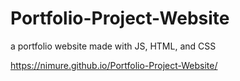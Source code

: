 # Portfolio-Project-Website
a portfolio website made with JS, HTML, and CSS

https://nimure.github.io/Portfolio-Project-Website/
